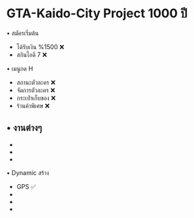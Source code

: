 # GTA-Kaido-City Project 1000 ปี

• สมัครเริ่มต้น
- ได้รับเงิน %1500 ❌
- สกินไอดี 7 ❌

• เมนูกด H 
- สถานะตัวละคร ❌
- จัดการตัวละคร ❌
- กระเป๋าเก็บของ ❌
- ร้านค้าพิเศษ ❌

• งานต่างๆ 
-
-
-
-

• Dynamic สร้าง
- GPS ✅
-
-
-
